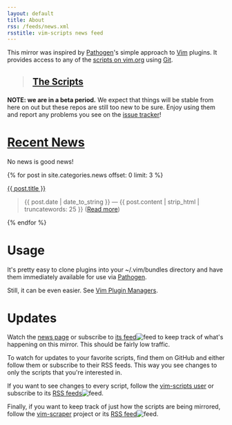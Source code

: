 ```yaml
---
layout: default
title: About
rss: /feeds/news.xml
rsstitle: vim-scripts news feed
---
```


This mirror was inspired by [Pathogen]'s simple approach to [Vim] plugins.
It provides access to any of the
[scripts on vim.org](http://www.vim.org/scripts/) using [Git].

<h2><blockquote><a href="/scripts.html">The Scripts</a></blockquote></h2>

**NOTE: we are in a beta period.**
We expect that things will be stable from here on out but these repos
are still too new to be sure.  Enjoy using them and report
any problems you see on the [issue tracker](http://github.com/vim-scripts/vim-scraper/issues)!

# [Recent News](/news.html)

No news is good news!

{% for post in site.categories.news offset: 0 limit: 3 %}
  <div id='news'>
    <div class='newstitle'><a href="{{ post.url }}">{{ post.title }}</a></div>
    <blockquote>
      <p>{{ post.date | date_to_string }} &mdash; {{ post.content | strip_html | truncatewords: 25 }} (<a href="{{ post.url }}">Read more</a>)</p>
    </blockquote>
  </div>
{% endfor %}

# Usage

It's pretty easy to clone plugins into your ~/.vim/bundles directory
and have them immediately available for use via [Pathogen].

Still, it can be even easier.  See [Vim Plugin Managers](/tools.html).

# Updates

Watch the [news page](/news.html) or subscribe to
[its feed](/feeds/news.xml)![feed](http://github.com/images/icons/feed.png)
to keep track of what's happening on this mirror.  This should be
fairly low traffic.

To watch for updates to your favorite scripts, find them on GitHub
and either follow them or subscribe to their RSS feeds.  This way
you see changes to only the scripts that you're interested in.

If you want to see changes to every script, follow the
[vim-scripts user](http://github.com/vim-scripts/)
or subscribe to its
[RSS feeds](http://github.com/vim-scripts.atom)![feed](http://github.com/images/icons/feed.png).

Finally, if you want to keep track of just how the scripts are being
mirrored, follow the [vim-scraper](http://github.com/vim-scripts/vim-scraper)
project or its
[RSS feed](http://github.com/vim-scripts/vim-scraper/commits/master.atom)![feed](http://github.com/images/icons/feed.png).

[Pathogen]:http://github.com/tpope/vim-pathogen
[Vim]:http://vim.org
[Git]:http://git-scm.com
[Ruby]:http://ruby-lang.org
[Faq]:/faq.html

